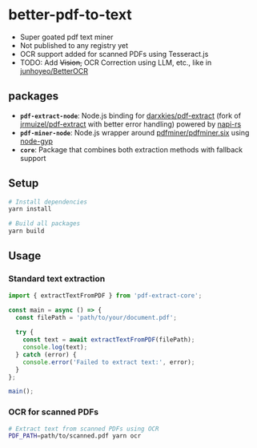 # better-pdf-to-text

- Super goated pdf text miner
- Not published to any registry yet
- OCR support added for scanned PDFs using Tesseract.js
- TODO: Add ~~Vision,~~ OCR Correction using LLM, etc., like in [junhoyeo/BetterOCR](https://github.com/junhoyeo/BetterOCR)

## packages

- **`pdf-extract-node`**: Node.js binding for [darxkies/pdf-extract](https://github.com/darxkies/pdf-extract) (fork of [jrmuizel/pdf-extract](https://github.com/jrmuizel/pdf-extract) with better error handling) powered by [napi-rs](https://github.com/napi-rs/node-rs)
- **`pdf-miner-node`**: Node.js wrapper around [pdfminer/pdfminer.six](https://github.com/pdfminer/pdfminer.six) using [node-gyp](https://github.com/nodejs/node-gyp)
- **`core`**: Package that combines both extraction methods with fallback support

## Setup

```bash
# Install dependencies
yarn install

# Build all packages
yarn build
```

## Usage

### Standard text extraction
```ts
import { extractTextFromPDF } from 'pdf-extract-core';

const main = async () => {
  const filePath = 'path/to/your/document.pdf';
  
  try {
    const text = await extractTextFromPDF(filePath);
    console.log(text);
  } catch (error) {
    console.error('Failed to extract text:', error);
  }
};

main();
```

### OCR for scanned PDFs
```bash
# Extract text from scanned PDFs using OCR
PDF_PATH=path/to/scanned.pdf yarn ocr
```

